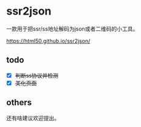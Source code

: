 # ssr2json

一款用于把ssr/ss地址解码为json或者二维码的小工具。

https://html50.github.io/ssr2json/





## todo

- [x] ~~判断ss协议并检测~~
- [x] ~~美化页面~~

## others
还有啥建议欢迎提出。